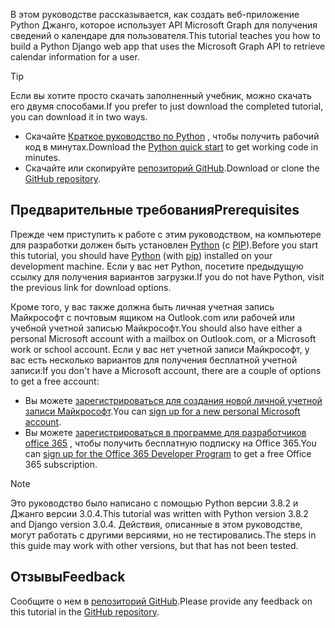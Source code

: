 <!-- markdownlint-disable MD002 MD041 -->

<span data-ttu-id="e15d1-101">В этом руководстве рассказывается, как создать веб-приложение Python Джанго, которое использует API Microsoft Graph для получения сведений о календаре для пользователя.</span><span class="sxs-lookup"><span data-stu-id="e15d1-101">This tutorial teaches you how to build a Python Django web app that uses the Microsoft Graph API to retrieve calendar information for a user.</span></span>

> [!TIP]
> <span data-ttu-id="e15d1-102">Если вы хотите просто скачать заполненный учебник, можно скачать его двумя способами.</span><span class="sxs-lookup"><span data-stu-id="e15d1-102">If you prefer to just download the completed tutorial, you can download it in two ways.</span></span>
>
> - <span data-ttu-id="e15d1-103">Скачайте [Краткое руководство по Python](https://developer.microsoft.com/graph/quick-start?platform=option-Python) , чтобы получить рабочий код в минутах.</span><span class="sxs-lookup"><span data-stu-id="e15d1-103">Download the [Python quick start](https://developer.microsoft.com/graph/quick-start?platform=option-Python) to get working code in minutes.</span></span>
> - <span data-ttu-id="e15d1-104">Скачайте или скопируйте [репозиторий GitHub](https://github.com/microsoftgraph/msgraph-training-pythondjangoapp).</span><span class="sxs-lookup"><span data-stu-id="e15d1-104">Download or clone the [GitHub repository](https://github.com/microsoftgraph/msgraph-training-pythondjangoapp).</span></span>

## <a name="prerequisites"></a><span data-ttu-id="e15d1-105">Предварительные требования</span><span class="sxs-lookup"><span data-stu-id="e15d1-105">Prerequisites</span></span>

<span data-ttu-id="e15d1-106">Прежде чем приступить к работе с этим руководством, на компьютере для разработки должен быть установлен [Python](https://www.python.org/) (с [PIP](https://pypi.org/project/pip/)).</span><span class="sxs-lookup"><span data-stu-id="e15d1-106">Before you start this tutorial, you should have [Python](https://www.python.org/) (with [pip](https://pypi.org/project/pip/)) installed on your development machine.</span></span> <span data-ttu-id="e15d1-107">Если у вас нет Python, посетите предыдущую ссылку для получения вариантов загрузки.</span><span class="sxs-lookup"><span data-stu-id="e15d1-107">If you do not have Python, visit the previous link for download options.</span></span>

<span data-ttu-id="e15d1-108">Кроме того, у вас также должна быть личная учетная запись Майкрософт с почтовым ящиком на Outlook.com или рабочей или учебной учетной записью Майкрософт.</span><span class="sxs-lookup"><span data-stu-id="e15d1-108">You should also have either a personal Microsoft account with a mailbox on Outlook.com, or a Microsoft work or school account.</span></span> <span data-ttu-id="e15d1-109">Если у вас нет учетной записи Майкрософт, у вас есть несколько вариантов для получения бесплатной учетной записи:</span><span class="sxs-lookup"><span data-stu-id="e15d1-109">If you don't have a Microsoft account, there are a couple of options to get a free account:</span></span>

- <span data-ttu-id="e15d1-110">Вы можете [зарегистрироваться для создания новой личной учетной записи Майкрософт](https://signup.live.com/signup?wa=wsignin1.0&rpsnv=12&ct=1454618383&rver=6.4.6456.0&wp=MBI_SSL_SHARED&wreply=https://mail.live.com/default.aspx&id=64855&cbcxt=mai&bk=1454618383&uiflavor=web&uaid=b213a65b4fdc484382b6622b3ecaa547&mkt=E-US&lc=1033&lic=1).</span><span class="sxs-lookup"><span data-stu-id="e15d1-110">You can [sign up for a new personal Microsoft account](https://signup.live.com/signup?wa=wsignin1.0&rpsnv=12&ct=1454618383&rver=6.4.6456.0&wp=MBI_SSL_SHARED&wreply=https://mail.live.com/default.aspx&id=64855&cbcxt=mai&bk=1454618383&uiflavor=web&uaid=b213a65b4fdc484382b6622b3ecaa547&mkt=E-US&lc=1033&lic=1).</span></span>
- <span data-ttu-id="e15d1-111">Вы можете [зарегистрироваться в программе для разработчиков office 365](https://developer.microsoft.com/office/dev-program) , чтобы получить бесплатную подписку на Office 365.</span><span class="sxs-lookup"><span data-stu-id="e15d1-111">You can [sign up for the Office 365 Developer Program](https://developer.microsoft.com/office/dev-program) to get a free Office 365 subscription.</span></span>

> [!NOTE]
> <span data-ttu-id="e15d1-112">Это руководство было написано с помощью Python версии 3.8.2 и Джанго версии 3.0.4.</span><span class="sxs-lookup"><span data-stu-id="e15d1-112">This tutorial was written with Python version 3.8.2 and Django version 3.0.4.</span></span> <span data-ttu-id="e15d1-113">Действия, описанные в этом руководстве, могут работать с другими версиями, но не тестировались.</span><span class="sxs-lookup"><span data-stu-id="e15d1-113">The steps in this guide may work with other versions, but that has not been tested.</span></span>

## <a name="feedback"></a><span data-ttu-id="e15d1-114">Отзывы</span><span class="sxs-lookup"><span data-stu-id="e15d1-114">Feedback</span></span>

<span data-ttu-id="e15d1-115">Сообщите о нем в [репозиторий GitHub](https://github.com/microsoftgraph/msgraph-training-pythondjangoapp).</span><span class="sxs-lookup"><span data-stu-id="e15d1-115">Please provide any feedback on this tutorial in the [GitHub repository](https://github.com/microsoftgraph/msgraph-training-pythondjangoapp).</span></span>

